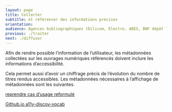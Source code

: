```yaml
---
layout: page
title: Collecter
subtitle: et référencer des informations précises
orientation:
audience: Agences bibliographiques (Dilicom, Electre, ABES, BNF dépôt légal numérique)
previous: ./traiter
next: ./diffuser
---
```


Afin de rendre possible l’information de l’utilisateur, les métadonnées collectées sur les ouvrages numériques référencés doivent inclure les informations d’accessibilité.

Cela permet aussi d’avoir un chiffrage précis de l’évolution du nombre de titres rendus accessibles.
Les métadonnées nécessaires à l’affichage de métadonnées sont les suivantes.

<a href="https://edition-accessible.github.io/signalement/protoype2/references.html" class="link color_orange">reprendre cas d’usage reformulé</a>

<a href="https://w3c.github.io/a11y-discov-vocab/crosswalk/" class="link color_orange">Github.io a11y-discov-vocab</a>

